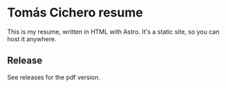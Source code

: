 # Tomás Cichero resume

This is my resume, written in HTML with Astro. It's a static site, so you can host it anywhere.

## Release

See releases for the pdf version.